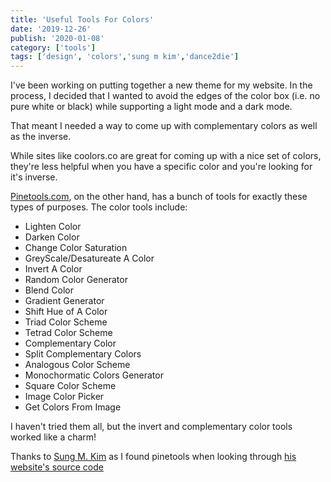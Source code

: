 ```yaml
---
title: 'Useful Tools For Colors'
date: '2019-12-26'
publish: '2020-01-08'
category: ['tools']
tags: ['design', 'colors','sung m kim','dance2die']
---
```


I've been working on putting together a new theme for my website. In the process, I decided that I wanted to avoid the edges of the color box (i.e. no pure white or black) while supporting a light mode and a dark mode.

That meant I needed a way to come up with complementary colors as well as the inverse.

While sites like coolors.co are great for coming up with a nice set of colors, they're less helpful when you have a specific color and you're looking for it's inverse.

[Pinetools.com](https://pinetools.com/c-colors/), on the other hand, has a bunch of tools for exactly these types of purposes. The color tools include:

* Lighten Color
* Darken Color
* Change Color Saturation
* GreyScale/Desatureate A Color
* Invert A Color
* Random Color Generator
* Blend Color
* Gradient Generator
* Shift Hue of A Color
* Triad Color Scheme
* Tetrad Color Scheme
* Complementary Color
* Split Complementary Colors
* Analogous Color Scheme
* Monochormatic Colors Generator
* Square Color Scheme
* Image Color Picker
* Get Colors From Image

I haven't tried them all, but the invert and complementary color tools worked like a charm!

Thanks to [Sung M. Kim](https://sung.codes/) as I found pinetools when looking through [his website's source code](https://github.com/dance2die/sung.codes/blob/master/src/theme.js)

